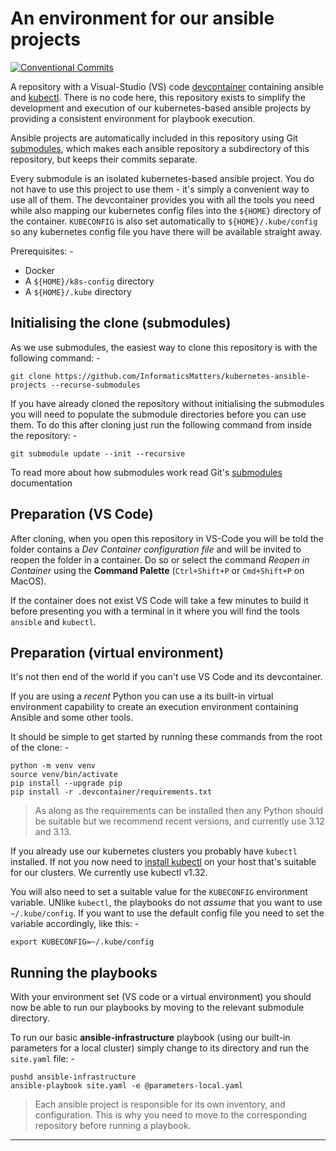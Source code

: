 # An environment for our ansible projects

[![Conventional Commits](https://img.shields.io/badge/Conventional%20Commits-1.0.0-yellow.svg)](https://conventionalcommits.org)

A repository with a Visual-Studio (VS) code [devcontainer] containing ansible and
[kubectl]. There is no code here, this repository exists to simplify the development
and execution of our kubernetes-based ansible projects by providing a consistent
environment for playbook execution.

Ansible projects are automatically included in this repository using Git
[submodules], which makes each ansible repository a subdirectory of this repository,
but keeps their commits separate.

Every submodule is an isolated kubernetes-based ansible project. You do not
have to use this project to use them - it's simply a convenient way to use all of them.
The devcontainer provides you with all the tools you need while also mapping our
kubernetes config files into the `${HOME}` directory of the container. `KUBECONFIG`
is also set automatically to `${HOME}/.kube/config` so any kubernetes config file
you have there will be available straight away.

Prerequisites: -

- Docker
- A `${HOME}/k8s-config` directory
- A `${HOME}/.kube` directory

## Initialising the clone (submodules)

As we use submodules, the easiest way to clone this repository is with the following
command: -

    git clone https://github.com/InformaticsMatters/kubernetes-ansible-projects --recurse-submodules

If you have already cloned the repository without initialising the submodules
you will need to populate the submodule directories before you can use them.
To do this after cloning just run the following command from inside the repository: -

    git submodule update --init --recursive

To read more about how submodules work read Git's [submodules] documentation

## Preparation (VS Code)

After cloning, when you open this repository in VS-Code you will be told the folder
contains a _Dev Container configuration file_ and will be invited to reopen the folder
in a container. Do so or select the command *Reopen in Container* using the
**Command Palette** (`Ctrl+Shift+P` or `Cmd+Shift+P` on MacOS).

If the container does not exist VS Code will take a few minutes to build it before
presenting you with a terminal in it where you will find the tools `ansible`
and `kubectl`.

## Preparation (virtual environment)

It's not then end of the world if you can't use VS Code and its devcontainer.

If you are using a _recent_ Python you can use a its built-in virtual environment
capability to create an execution environment containing Ansible and some other tools.

It should be simple to get started by running these commands from the root
of the clone: -

    python -m venv venv
    source venv/bin/activate
    pip install --upgrade pip
    pip install -r .devcontainer/requirements.txt

>   As along as the requirements can be installed then any Python should be suitable
    but we recommend recent versions, and currently use 3.12 and 3.13.

If you already use our kubernetes clusters you probably have `kubectl`
installed. If not you now need to [install kubectl] on your host
that's suitable for our clusters. We currently use kubectl v1.32.

You will also need to set a suitable value for the `KUBECONFIG` environment
variable. UNlike `kubectl`, the playbooks do not _assume_ that you want to use
`~/.kube/config`. If you want to use the default config file you need to set the
variable accordingly, like this: -

    export KUBECONFIG=~/.kube/config

## Running the playbooks

With your environment set (VS code or a virtual environment) you should now
be able to run our playbooks by moving to the relevant submodule directory.

To run our basic **ansible-infrastructure** playbook (using our built-in parameters
for a local cluster) simply change to its directory and run the `site.yaml` file: -

    pushd ansible-infrastructure
    ansible-playbook site.yaml -e @parameters-local.yaml

>   Each ansible project is responsible for its own inventory, and configuration.
    This is why you need to move to the corresponding repository before running
    a playbook.

---

[ansible]: https://docs.ansible.com
[devcontainer]: https://code.visualstudio.com/docs/devcontainers/containers
[docker]: https://www.docker.com
[install kubectl]: https://kubernetes.io/docs/tasks/tools/#kubectl
[kubectl]: https://kubernetes.io/docs/reference/kubectl/
[submodules]: https://git-scm.com/book/en/v2/Git-Tools-Submodules
